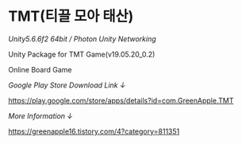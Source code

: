 # TMT(티끌 모아 태산)
*Unity5.6.6f2 64bit / Photon Unity Networking*


Unity Package for TMT Game(v19.05.20_0.2)


Online Board Game


*Google Play Store Download Link ↓*

https://play.google.com/store/apps/details?id=com.GreenApple.TMT


*More Information ↓*

https://greenapple16.tistory.com/4?category=811351
